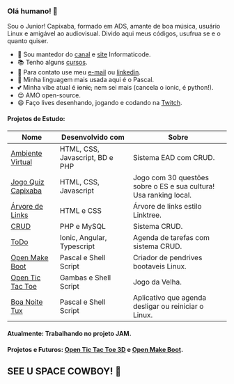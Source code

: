 ### Olá humano! 👋 
Sou o Junior! Capixaba, formado em ADS, amante de boa música, usuário Linux e amigável ao audiovisual. Divido aqui meus códigos, usufrua se e o quanto quiser. 

- 🔭 Sou mantedor do [canal](https://www.youtube.com/informaticode) e [site](https://www.informaticode.com.br/) Informaticode. 
- 📚 Tenho alguns [cursos](https://informaticode.com.br/web/cursos). 
- 💬 Para contato use meu [e-mail](mailto:informaticode@gmail.com) ou [linkedin](https://www.linkedin.com/in/juniorcriste/).
- :tiger: Minha linguagem mais usada aqui é o Pascal. 
- :two_hearts: Minha vibe atual é i̵o̵n̵i̵c̵, nem sei mais (cancela o ionic, é python!).  
- 😍 AMO open-source. 
- 😄 Faço lives desenhando, jogando e codando na [Twitch](https://www.twitch.tv/oisouojunior). 

#### Projetos de Estudo: 
| Nome  |  Desenvolvido com  | Sobre |
| ------------------- | ------------------- | ------------------- | 
|  [Ambiente Virtual](https://github.com/JuniorCriste/AmbienteVirtual) |  HTML, CSS, Javascript, BD e PHP | Sistema EAD com CRUD. | 
|  [Jogo Quiz Capixaba](https://github.com/JuniorCriste/QuizCapixaba) |  HTML, CSS, Javascript | Jogo com 30 questões sobre o ES e sua cultura! Usa ranking local. | 
|  [Árvore de Links](https://github.com/JuniorCriste/Arvore-de-Links/tree/master) |  HTML e CSS | Árvore de links estilo Linktree. |  
|  [CRUD](https://github.com/JuniorCriste/CRUD-PHP-MYSQL) |  PHP e MySQL | Sistema CRUD. | 
|  [ToDo](https://github.com/JuniorCriste/TO-DO) |  Ionic, Angular, Typescript | Agenda de tarefas com sistema CRUD. | 
|  [Open Make Boot](https://github.com/JuniorCriste/OpenMakeBoot) |  Pascal e Shell Script | Criador de pendrives bootaveis Linux. | 
|  [Open Tic Tac Toe](https://github.com/JuniorCriste/Open-TIC-TAC-TOE) |  Gambas e Shell Script | Jogo da Velha. | 
|  [Boa Noite Tux](https://github.com/JuniorCriste/BoaNoiteTux) |  Pascal e Shell Script | Aplicativo que agenda desligar ou reiniciar o Linux. | 

#### Atualmente: Trabalhando no projeto JAM. 
#### Projetos e Futuros: [Open Tic Tac Toe 3D](https://github.com/JuniorCriste/Open-Tic-Tac-Toe-3D) e [Open Make Boot](https://github.com/JuniorCriste/OpenMakeBoot).
## SEE U SPACE COWBOY! 👋  
